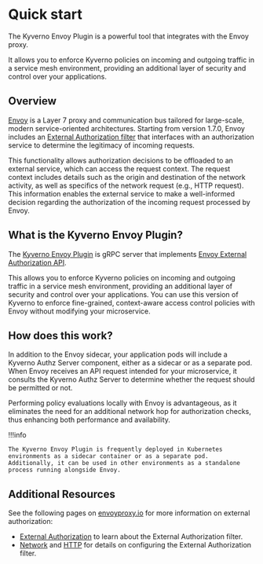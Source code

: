 # Quick start

The Kyverno Envoy Plugin is a powerful tool that integrates with the Envoy proxy.

It allows you to enforce Kyverno policies on incoming and outgoing traffic in a service mesh environment, providing an additional layer of security and control over your applications.

## Overview 

[Envoy](https://www.envoyproxy.io/docs/envoy/latest/intro/what_is_envoy) is a Layer 7 proxy and communication bus tailored for large-scale, modern service-oriented architectures. Starting from version 1.7.0, Envoy includes an [External Authorization filter](https://www.envoyproxy.io/docs/envoy/latest/intro/arch_overview/security/ext_authz_filter.html) that interfaces with an authorization service to determine the legitimacy of incoming requests.

This functionality allows authorization decisions to be offloaded to an external service, which can access the request context. The request context includes details such as the origin and destination of the network activity, as well as specifics of the network request (e.g., HTTP request). This information enables the external service to make a well-informed decision regarding the authorization of the incoming request processed by Envoy.

## What is the Kyverno Envoy Plugin?

The [Kyverno Envoy Plugin](https://github.com/kyverno/kyverno-envoy-plugin) is gRPC server that implements [Envoy External Authorization API](https://www.envoyproxy.io/docs/envoy/latest/intro/arch_overview/security/ext_authz_filter.html).

This allows you to enforce Kyverno policies on incoming and outgoing traffic in a service mesh environment, providing an additional layer of security and control over your applications. You can use this version of Kyverno to enforce fine-grained, context-aware access control policies with Envoy without modifying your microservice.

## How does this work?

In addition to the Envoy sidecar, your application pods will include a Kyverno Authz Server component, either as a sidecar or as a separate pod. When Envoy receives an API request intended for your microservice, it consults the Kyverno Authz Server to determine whether the request should be permitted or not.

Performing policy evaluations locally with Envoy is advantageous, as it eliminates the need for an additional network hop for authorization checks, thus enhancing both performance and availability.

!!!info

    The Kyverno Envoy Plugin is frequently deployed in Kubernetes environments as a sidecar container or as a separate pod. Additionally, it can be used in other environments as a standalone process running alongside Envoy.

## Additional Resources 

See the following pages on [envoyproxy.io](https://www.envoyproxy.io/) for more information on external authorization:

- [External Authorization](https://www.envoyproxy.io/docs/envoy/latest/intro/arch_overview/security/ext_authz_filter.html) to learn about the External Authorization filter.
- [Network](https://www.envoyproxy.io/docs/envoy/latest/configuration/listeners/network_filters/ext_authz_filter#config-network-filters-ext-authz) and [HTTP](https://www.envoyproxy.io/docs/envoy/latest/configuration/http/http_filters/ext_authz_filter#config-http-filters-ext-authz) for details on configuring the External Authorization filter.


